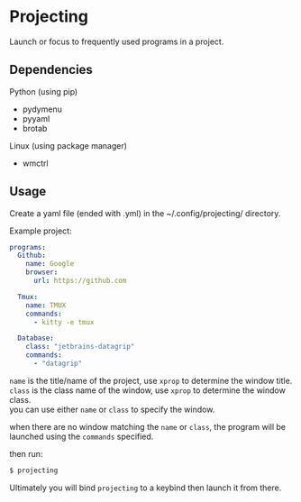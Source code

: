 # Projecting

Launch or focus to frequently used programs in a project.

## Dependencies

Python (using pip)
* pydymenu
* pyyaml
* brotab

Linux (using package manager)
* wmctrl

## Usage
Create a yaml file (ended with .yml) in the ~/.config/projecting/ directory.

Example project:
```yaml
programs:
  Github:
    name: Google
    browser:
      url: https://github.com

  Tmux:
    name: TMUX
    commands:
      - kitty -e tmux

  Database:
    class: "jetbrains-datagrip"
    commands: 
      - "datagrip"
```

`name` is the title/name of the project, use `xprop` to determine the window title.  
`class` is the class name of the window, use `xprop` to determine the window class.  
you can use either `name` or `class` to specify the window.  

when there are no window matching the `name` or `class`, the program will be launched using the `commands` specified.

then run:
```bash
$ projecting
```

Ultimately you will bind `projecting` to a keybind then launch it from there.


